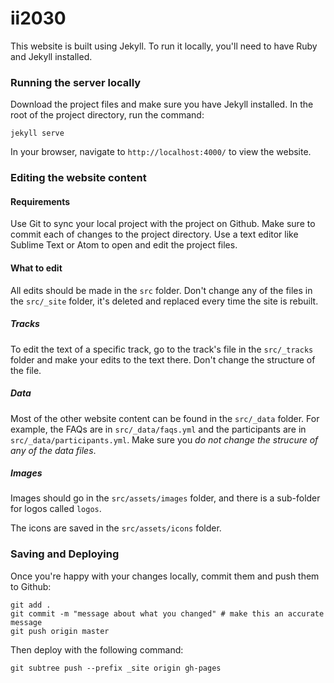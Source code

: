 # ii2030

This website is built using Jekyll. To run it locally, you'll need to have Ruby and Jekyll installed.

### Running the server locally

Download the project files and make sure you have Jekyll installed. In the root of the project directory, run the command:

``` jekyll serve ```

In your browser, navigate to `http://localhost:4000/` to view the website.

### Editing the website content

#### Requirements

Use Git to sync your local project with the project on Github. Make sure to commit each of changes to the project directory. Use a text editor like Sublime Text or Atom to open and edit the project files.

#### What to edit

All edits should be made in the `src` folder. Don't change any of the files in the `src/_site` folder, it's deleted and replaced every time the site is rebuilt.

##### Tracks

To edit the text of a specific track, go to the track's file in the `src/_tracks` folder and make your edits to the text there. Don't change the structure of the file.

##### Data

Most of the other website content can be found in the `src/_data` folder. For example, the FAQs are in `src/_data/faqs.yml` and the participants are in `src/_data/participants.yml`. Make sure you *do not change the strucure of any of the data files*.

##### Images

Images should go in the `src/assets/images` folder, and there is a sub-folder for logos called `logos`.

The icons are saved in the `src/assets/icons` folder.

### Saving and Deploying

Once you're happy with your changes locally, commit them and push them to Github:
```
git add .
git commit -m "message about what you changed" # make this an accurate message
git push origin master
```

Then deploy with the following command:

```
git subtree push --prefix _site origin gh-pages
```

